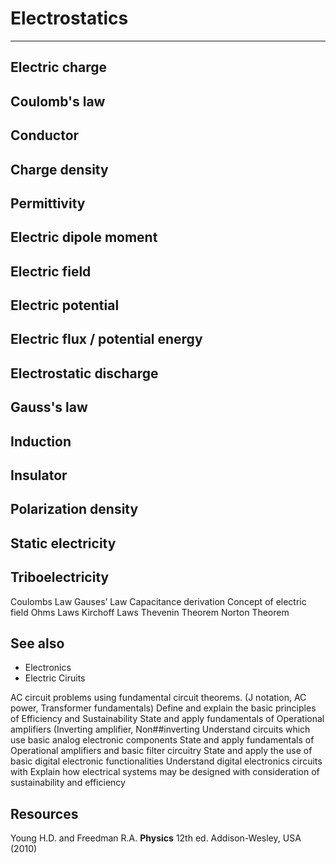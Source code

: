 # Electrostatics
---

## Electric charge 
## Coulomb's law 
## Conductor 
## Charge density 
## Permittivity 
## Electric dipole moment 
## Electric field 
## Electric potential 
## Electric flux / potential energy 
## Electrostatic discharge 
## Gauss's law 
## Induction 
## Insulator 
## Polarization density 
## Static electricity 
## Triboelectricity

 Coulombs Law 
Gauses’ Law 
Capacitance derivation 
Concept of electric field
 Ohms Laws
 Kirchoff Laws
 Thevenin Theorem 
 Norton Theorem


## See also
- Electronics
- Electric Ciruits

 AC circuit problems using fundamental circuit theorems. (J notation, AC power, Transformer fundamentals)
 Define and explain the basic principles of Efficiency and Sustainability
 State and apply fundamentals of Operational amplifiers (Inverting amplifier, Non##inverting
 Understand circuits which use basic analog electronic components
 State and apply fundamentals of Operational amplifiers and basic filter circuitry
 State and apply the use of basic digital electronic functionalities 
 Understand digital electronics circuits with 
 Explain how electrical systems may be designed with consideration of sustainability and efficiency

## Resources

Young H.D. and Freedman R.A. **Physics** 12th ed. Addison-Wesley, USA (2010)
